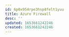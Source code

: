 ```yaml
---
id: 6p0x954rpe3hsp8felt1yuu
title: Azure Firewall
desc: ''
updated: 1653661242246
created: 1653661242246
---
```


